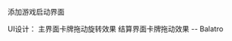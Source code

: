 <!-- 完成合成表、人口界面UI -->
<!-- 将所有CardSlot结合到同一个父物体中 -->
<!-- 删除物品分类中的资源点 -》 改设置为无限耐久 -->
<!-- 添加资源卡耐久值 -->
<!-- 更新资源卡数据库配表 -->
<!-- 更新战斗方面引擎行为 -> 个体向引擎注册行为，引擎执行时调度个体行为 -->
<!-- 完成结算界面的逻辑 -> 传递数据，显示当前的食物、人口、金钱等信息 -->
<!-- 完成结算界面向战斗世界的战斗人口传递 -->
<!-- 完成结算界面卡牌拖拽、放置、喂食等逻辑 -->
<!-- 完成食物卡的属性初始化、记录逻辑 =》 DataBaseManager和CardManager的数据交互 -->
<!-- CardManager添加带删除卡的数据结构，每次OnEnable时处理 -->
<!-- 设计cardID不会更改 -->
<!-- 新增cardslotID -->
<!-- 更改卡牌数据库为list结构 -->
<!-- 结算界面喂食逻辑与数据更新 -->
<!-- 设计存档系统
根据存档系统调整初始界面的加载方式 -->
添加游戏启动界面

UI设计：
主界面卡牌拖动旋转效果
结算界面卡牌拖动效果 -- Balatro